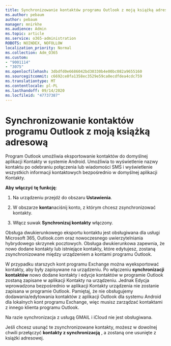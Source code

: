 ```yaml
---
title: Synchronizowanie kontaktów programu Outlook z moją książką adresową
ms.author: pebaum
author: pebaum
manager: mnirkhe
ms.audience: Admin
ms.topic: article
ms.service: o365-administration
ROBOTS: NOINDEX, NOFOLLOW
localization_priority: Normal
ms.collection: Adm_O365
ms.custom:
- "9001114"
- "3075"
ms.openlocfilehash: 3dbdfd0e6686042bd30330b4e00bc082a9655160
ms.sourcegitcommit: c6692ce0fa1358ec3529e59ca0ecdfdea4cdc759
ms.translationtype: MT
ms.contentlocale: pl-PL
ms.lasthandoff: 09/14/2020
ms.locfileid: "47737387"
---
```

# <a name="sync-my-outlook-contacts-to-my-address-book"></a>Synchronizowanie kontaktów programu Outlook z moją książką adresową

Program Outlook umożliwia eksportowanie kontaktów do domyślnej aplikacji Kontakty w systemie Android. Umożliwia to wyświetlenie nazwy kontaktu po odebraniu połączenia lub wiadomości SMS i wyświetlenie wszystkich informacji kontaktowych bezpośrednio w domyślnej aplikacji Kontakty.
 
**Aby włączyć tę funkcję**:
 
1. Na urządzeniu przejdź do obszaru **Ustawienia**.

2. W obszarze **konta**naciśnij konto, z którym chcesz zsynchronizować kontakty.

3. Włącz suwak **Synchronizuj kontakty** włączony.
 
Obsługa dwukierunkowego eksportu kontaktu jest obsługiwana dla usługi Microsoft 365, Outlook.com oraz nowoczesnego uwierzytelniania hybrydowego skrzynek pocztowych. Obsługa dwukierunkowa zapewnia, że nowo dodane kontakty lub istniejące kontakty, które edytujesz, zostaną zsynchronizowane między urządzeniem a kontami programu Outlook.
 
W przypadku starszych kont programu Exchange można wyeksportować kontakty, aby były zapisywane na urządzeniu. Po włączeniu **synchronizacji kontaktów** nowo dodane kontakty i edycje kontaktów w programie Outlook zostaną zapisane w aplikacji Kontakty na urządzeniu. Jednak Edycja wprowadzona bezpośrednio w aplikacji Kontakty urządzenia nie zostanie zapisana w programie Outlook. Pamiętaj, że nie obsługujemy dodawania/edytowania kontaktów z aplikacji Outlook dla systemu Android dla lokalnych kont programu Exchange, więc musisz zarządzać kontaktami z innego klienta programu Outlook.
 
Na razie synchronizacja z usługą GMAIL i iCloud nie jest obsługiwana.
 
Jeśli chcesz usunąć te zsynchronizowane kontakty, możesz w dowolnej chwili przełączyć **kontakty z synchronizacją** , a zostaną one usunięte z książki adresowej.
